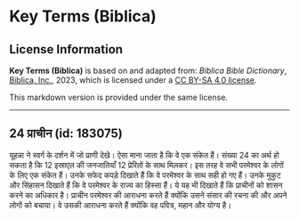 # Key Terms (Biblica)

## License Information

**Key Terms (Biblica)** is based on and adapted from: _Biblica Bible Dictionary_, [Biblica, Inc.](https://www.biblica.com/), 2023, which is licensed under a [CC BY-SA 4.0 license](https://creativecommons.org/licenses/by-sa/4.0/legalcode.en).

This markdown version is provided under the same license.



--------------------------------

## 24 प्राचीन (id: 183075)

यूहन्ना ने स्वर्ग के दर्शन में जो प्राणी देखे। ऐसा माना जाता है कि वे एक संकेत हैं। संख्या 24 का अर्थ हो सकता है कि 12 इस्राएल की जनजातियाँ 12 प्रेरितों के साथ मिलकर। इस तरह वे सभी परमेश्वर के लोगों के लिए एक संकेत हैं। उनके सफेद कपड़े दिखाते हैं कि वे परमेश्वर के साथ सही हो गए हैं। उनके मुकुट और सिंहासन दिखाते हैं कि वे परमेश्वर के राज्य का हिस्सा हैं। ये यह भी दिखाते हैं कि प्राचीनों को शासन करने का अधिकार है। प्राचीन परमेश्वर की आराधना करते हैं क्योंकि उसने संसार की रचना की और अपने लोगों को बचाया। वे उसकी आराधना करते हैं क्योंकि वह पवित्र, महान और योग्य है।



